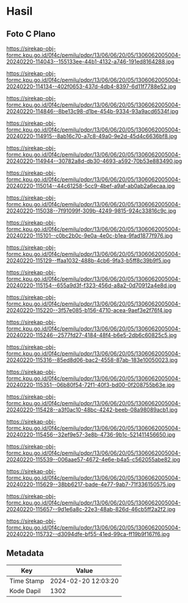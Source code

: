# Hasil

## Foto C Plano

https://sirekap-obj-formc.kpu.go.id/0f4c/pemilu/pdpr/13/06/06/20/05/1306062005004-20240220-114043--155133ee-44b1-4132-a746-191ed8164288.jpg

https://sirekap-obj-formc.kpu.go.id/0f4c/pemilu/pdpr/13/06/06/20/05/1306062005004-20240220-114134--402f0653-437d-4db4-8397-6d11f7788e52.jpg

https://sirekap-obj-formc.kpu.go.id/0f4c/pemilu/pdpr/13/06/06/20/05/1306062005004-20240220-114846--8be13c98-d1be-454b-9334-93a9acd6534f.jpg

https://sirekap-obj-formc.kpu.go.id/0f4c/pemilu/pdpr/13/06/06/20/05/1306062005004-20240220-114915--8ab16c70-a7c8-49a0-9e2d-45d4c6636bf8.jpg

https://sirekap-obj-formc.kpu.go.id/0f4c/pemilu/pdpr/13/06/06/20/05/1306062005004-20240220-114944--30782a8d-db30-4693-a592-70b53e883490.jpg

https://sirekap-obj-formc.kpu.go.id/0f4c/pemilu/pdpr/13/06/06/20/05/1306062005004-20240220-115014--44c61258-5cc9-4bef-a9af-ab0ab2a6ecaa.jpg

https://sirekap-obj-formc.kpu.go.id/0f4c/pemilu/pdpr/13/06/06/20/05/1306062005004-20240220-115038--7f91099f-309b-4249-9815-924c33816c9c.jpg

https://sirekap-obj-formc.kpu.go.id/0f4c/pemilu/pdpr/13/06/06/20/05/1306062005004-20240220-115101--c0bc2b0c-9e0a-4e0c-b1ea-9fad1877f976.jpg

https://sirekap-obj-formc.kpu.go.id/0f4c/pemilu/pdpr/13/06/06/20/05/1306062005004-20240220-115129--ffaa1032-488b-4cb6-9fa3-b5ff8c39b9f5.jpg

https://sirekap-obj-formc.kpu.go.id/0f4c/pemilu/pdpr/13/06/06/20/05/1306062005004-20240220-115154--655a9d3f-f323-456d-a8a2-0d70912a4e8d.jpg

https://sirekap-obj-formc.kpu.go.id/0f4c/pemilu/pdpr/13/06/06/20/05/1306062005004-20240220-115220--3f57e085-b156-4710-acea-9aef3e2f76f4.jpg

https://sirekap-obj-formc.kpu.go.id/0f4c/pemilu/pdpr/13/06/06/20/05/1306062005004-20240220-115246--2577fd27-4184-48f4-b6e5-2db6c60825c5.jpg

https://sirekap-obj-formc.kpu.go.id/0f4c/pemilu/pdpr/13/06/06/20/05/1306062005004-20240220-115316--85ed8d06-bac2-4558-87ab-183e10050023.jpg

https://sirekap-obj-formc.kpu.go.id/0f4c/pemilu/pdpr/13/06/06/20/05/1306062005004-20240220-115351--06b80f54-72f1-40f3-bd00-0f208755b63e.jpg

https://sirekap-obj-formc.kpu.go.id/0f4c/pemilu/pdpr/13/06/06/20/05/1306062005004-20240220-115428--a3f0ac10-48bc-4242-beeb-08a98089acb1.jpg

https://sirekap-obj-formc.kpu.go.id/0f4c/pemilu/pdpr/13/06/06/20/05/1306062005004-20240220-115456--32ef9e57-3e8b-4736-9b1c-521411456650.jpg

https://sirekap-obj-formc.kpu.go.id/0f4c/pemilu/pdpr/13/06/06/20/05/1306062005004-20240220-115539--006aae57-4672-4e6e-b4a5-c562055abe82.jpg

https://sirekap-obj-formc.kpu.go.id/0f4c/pemilu/pdpr/13/06/06/20/05/1306062005004-20240220-115629--38bb6217-bade-4e77-9ab7-71f336150575.jpg

https://sirekap-obj-formc.kpu.go.id/0f4c/pemilu/pdpr/13/06/06/20/05/1306062005004-20240220-115657--9d1e6a8c-22e3-48ab-826d-46cb5ff2a2f2.jpg

https://sirekap-obj-formc.kpu.go.id/0f4c/pemilu/pdpr/13/06/06/20/05/1306062005004-20240220-115732--d3094dfe-bf55-41ed-99ca-ff19b9f167f6.jpg


## Metadata

| Key        | Value               |
| ---------- | ------------------- |
| Time Stamp | 2024-02-20 12:03:20 |
| Kode Dapil | 1302                |



